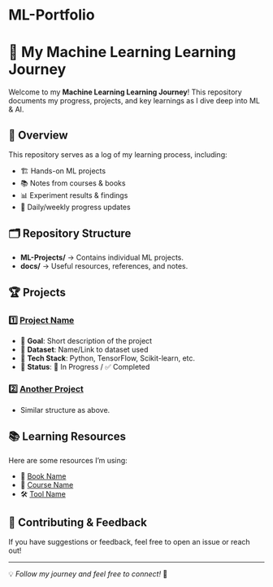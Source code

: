 # ML-Portfolio
# 🚀 My Machine Learning Learning Journey

Welcome to my **Machine Learning Learning Journey**! This repository documents my progress, projects, and key learnings as I dive deep into ML & AI.

## 📌 Overview
This repository serves as a log of my learning process, including:
- 🏗️ Hands-on ML projects
- 📚 Notes from courses & books
- 📊 Experiment results & findings
- 📝 Daily/weekly progress updates

## 🗂️ Repository Structure

- **ML-Projects/** → Contains individual ML projects.
- **docs/** → Useful resources, references, and notes.


## 🏆 Projects
### 1️⃣ [Project Name](link-to-folder)
- 🔹 **Goal**: Short description of the project
- 🔹 **Dataset**: Name/Link to dataset used
- 🔹 **Tech Stack**: Python, TensorFlow, Scikit-learn, etc.
- 🔹 **Status**: 🚧 In Progress / ✅ Completed

### 2️⃣ [Another Project](link-to-folder)
- Similar structure as above.

## 📚 Learning Resources
Here are some resources I’m using:
- 📘 [Book Name](link)
- 🎥 [Course Name](link)
- 🛠️ [Tool Name](link)

## 🤝 Contributing & Feedback
If you have suggestions or feedback, feel free to open an issue or reach out!

---

💡 *Follow my journey and feel free to connect!* 🚀
